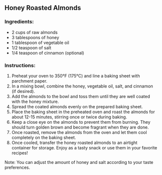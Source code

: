 ## Honey Roasted Almonds

### Ingredients:
- 2 cups of raw almonds
- 3 tablespoons of honey
- 1 tablespoon of vegetable oil
- 1/2 teaspoon of salt
- 1/4 teaspoon of cinnamon (optional)

### Instructions:
1. Preheat your oven to 350°F (175°C) and line a baking sheet with parchment paper.
2. In a mixing bowl, combine the honey, vegetable oil, salt, and cinnamon (if desired).
3. Add the almonds to the bowl and toss them until they are well coated with the honey mixture.
4. Spread the coated almonds evenly on the prepared baking sheet.
5. Place the baking sheet in the preheated oven and roast the almonds for about 12-15 minutes, stirring once or twice during baking.
6. Keep a close eye on the almonds to prevent them from burning. They should turn golden brown and become fragrant when they are done.
7. Once roasted, remove the almonds from the oven and let them cool completely on the baking sheet.
8. Once cooled, transfer the honey roasted almonds to an airtight container for storage. Enjoy as a tasty snack or use them in your favorite recipes!

Note: You can adjust the amount of honey and salt according to your taste preferences.